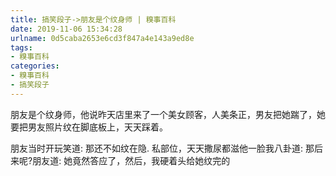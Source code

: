 ```yaml
---
title: 搞笑段子->朋友是个纹身师 | 糗事百科
date: 2019-11-06 15:34:28
urlname: 0d5caba2653e6cd3f847a4e143a9ed8e
tags: 
- 糗事百科
categories:
- 糗事百科
- 搞笑段子
---
```

朋友是个纹身师，他说昨天店里来了一个美女顾客，人美条正，男友把她踹了，她要把男友照片纹在脚底板上，天天踩着。

朋友当时开玩笑道:   那还不如纹在隐.  私部位，天天撒尿都滋他一脸我八卦道:    那后来呢?朋友道:     她竟然答应了，然后，我硬着头给她纹完的


